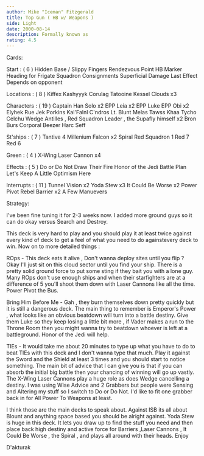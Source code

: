 ```yaml
---
author: Mike "Iceman" Fitzgerald
title: Top Gun ( HB w/ Weapons )
side: Light
date: 2000-08-14
description: Formally known as
rating: 4.5
---
```

Cards: 

Start : ( 6 )
Hidden Base / Slippy Fingers
Rendezvous Point
HB Marker
Heading for Frigate
Squadron Consignments
Superficial Damage
Last Effect Depends on opponent


Locations : ( 8 )
Kiffex
Kashyyyk
Corulag
Tatooine
Kessel
Clouds x3

Characters : ( 19 )
Captain Han Solo x2
EPP Leia x2
EPP Luke
EPP Obi x2
Elyhek Rue
Jek Porkins
Kal'Falnl C'ndros
Lt. Blunt
Melas
Tawss Khaa
Tycho Celchu
Wedge Antilles , Red Squadron Leader , the Supafly himself x2
Bron Burs
Corporal Beezer
Harc Seff

St'ships : ( 7 )
Tantive 4
Millenium Falcon x2
Spiral
Red Squadron 1
Red 7
Red 6

Green : ( 4 )
X-Wing Laser Cannon x4

Effects : ( 5 )
Do or Do Not
Draw Their Fire
Honor of the Jedi
Battle Plan
Let's Keep A Little Optimism Here

Interrupts : ( 11 )
Tunnel Vision x2
Yoda Stew x3
It Could Be Worse x2
Power Pivot
Rebel Barrier x2
A Few Manuevers

Strategy: 

I've been fine tuning it for 2-3 weeks now. I added
more ground guys so it can do okay versus Search and
Destroy.

This deck is very hard to play and you should play it at least twice against every kind of deck to get a feel of what you need to do againstevery deck to win. Now on to more detailed things :

ROps - This deck eats it alive , Don't wanna deploy
sites until you flip ? Okay I'll just sit on this cloud sector until you find your ship. There is a pretty solid ground force to put some sting if they bait you with a
lone guy. Many ROps don't use enough ships and when
their starfighters are at a difference of 5 you'll
shoot them down with Laser Cannons like all the time.
Power Pivot the Bus.

Bring Him Before Me - Gah , they burn themselves down pretty quickly but it is still a dangerous deck. The
main thing to remember is Emperor's Power , what looks
like an obvious beatdown will turn into a battle
destiny. Give them Luke so they keep losing a little
bit more , if Vader makes a run to the Throne Room
then you might wanna try to beatdown whoever is left
at a battleground. Honor of the Jedi will help.

TIEs - It would take me about 20 minutes to type up
what you have to do to beat TIEs with this deck and I
don't wanna type that much. Play it against the Sword
and the Shield at least 3 times and you should start
to notice something. The main bit of advice that I
can give you is that if you can absorb the initial big battle then your chancing of winning will go up vastly.
The X-Wing Laser Cannons play a huge role as does Wedge cancelling a destiny. I was using Wise Advice and 2 Grabbers but people were Sensing and Altering my stuff
so I switch to Do or Do Not. I'd like to fit one
grabber back in for All Power To Weapons at least.

I think those are the main decks to speak about.
Against ISB its all about Blount and anything space
based you should be alright against. Yoda Stew is
huge in this deck. It lets you draw up to find the
stuff you need and then place back high destiny and
active force for Barriers ,Laser Cannons , It Could Be Worse , the Spiral , and plays all around with their
heads. Enjoy

D'akturak   